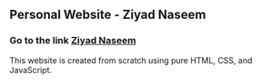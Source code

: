 ## Personal Website - Ziyad Naseem
### Go to the link [Ziyad Naseem](https://ziyadnaseem.github.io/Personal-Webpage/)

This website is created from scratch using pure HTML, CSS, and JavaScript.
